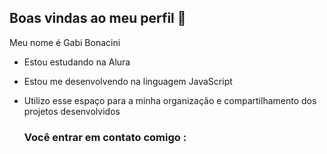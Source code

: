 ## Boas vindas ao meu perfil 💙

Meu nome é Gabi Bonacini

- Estou estudando na Alura
- Estou me desenvolvendo na linguagem JavaScript
- Utilizo esse espaço para a minha organização e compartilhamento dos projetos desenvolvidos

  ### Você entrar em contato comigo :
